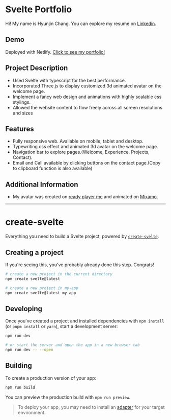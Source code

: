 # Svelte Portfolio
Hi! My name is Hyunjin Chang.
You can explore my resume on [Linkedin](https://www.linkedin.com/in/hyunjin-alice-chang-0a91621a3/).

## Demo
Deployed with Netlify. [Click to see my portfolio!](https://hyunjin-alice-chang-portfolio.netlify.app/)

## Project Description
- Used Svelte with typescript for the best performance.
- Incorporated Three.js to display customized 3d animated avatar on the welcome page.
- Implement a fancy web design and animations with highly scalable css stylings.
- Allowed the website content to flow freely across all screen resolutions and sizes

## Features
- Fully responsive web. Available on mobile, tablet and desktop.
- Typewriting css effect and animated 3d avatar on the welcome page.
- Navigation bar to explore pages.(Welcome, Experience, Projects, Contact).
- Email and Call available by clicking buttons on the contact page.(Copy to clipboard function is also available)

## Additional Information
- My avatar was created on [ready player me](https://readyplayer.me/) and animated on [Mixamo](https://www.mixamo.com/#/).

---------------

# create-svelte

Everything you need to build a Svelte project, powered by [`create-svelte`](https://github.com/sveltejs/kit/tree/master/packages/create-svelte).

## Creating a project

If you're seeing this, you've probably already done this step. Congrats!

```bash
# create a new project in the current directory
npm create svelte@latest

# create a new project in my-app
npm create svelte@latest my-app
```

## Developing

Once you've created a project and installed dependencies with `npm install` (or `pnpm install` or `yarn`), start a development server:

```bash
npm run dev

# or start the server and open the app in a new browser tab
npm run dev -- --open
```

## Building

To create a production version of your app:

```bash
npm run build
```

You can preview the production build with `npm run preview`.

> To deploy your app, you may need to install an [adapter](https://kit.svelte.dev/docs/adapters) for your target environment.
